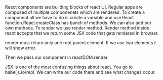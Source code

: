 React components are building blocks of react UI. Regular apps are composed of multiple componenets which are rendered. To create a component all we have to do is create a variable and use React function.React.createClass has bunch of methods. We can also add our own methods. To render we use render method. Render method inside react accepts that we return some JSX code that gets rendered in browser.

render must return only one root parent element. If we use two elements it will show error. 

Then we pass our component in reactDOM.render.


JSX is one of the most confusing things about react. You go to babeljs.io/repl. We can write our code there and see what changes occur.